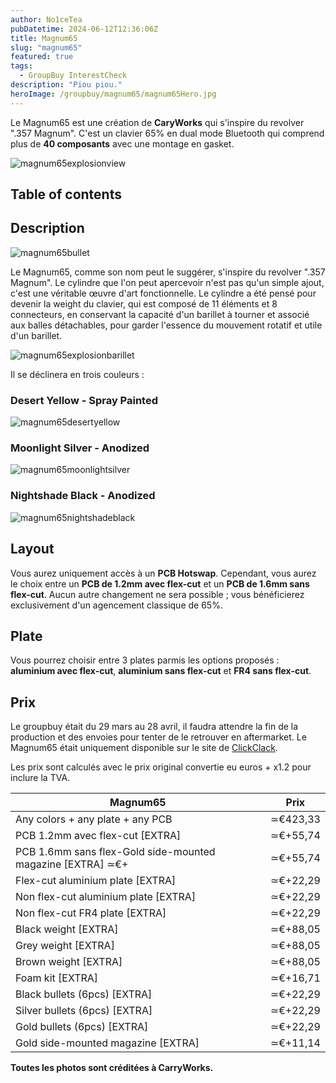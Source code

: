```yaml
---
author: No1ceTea
pubDatetime: 2024-06-12T12:36:06Z
title: Magnum65
slug: "magnum65"
featured: true
tags:
  - GroupBuy InterestCheck
description: "Piou piou."
heroImage: /groupbuy/magnum65/magnum65Hero.jpg
---
```


Le Magnum65 est une création de **CaryWorks** qui s'inspire du revolver ".357 Magnum". C'est un clavier 65% en dual mode Bluetooth qui comprend plus de **40 composants** avec une montage en gasket.

![magnum65explosionview](/groupbuy/magnum65/magnum65explosionview.jpg)

## Table of contents

## Description

![magnum65bullet](/groupbuy/magnum65/magnum65bullet.jpg)

Le Magnum65, comme son nom peut le suggérer, s'inspire du revolver ".357 Magnum". Le cylindre que l'on peut apercevoir n'est pas qu'un simple ajout, c'est une véritable œuvre d'art fonctionnelle. Le cylindre a été pensé pour devenir la weight du clavier, qui est composé de 11 éléments et 8 connecteurs, en conservant la capacité d'un barillet à tourner et associé aux balles détachables, pour garder l'essence du mouvement rotatif et utile d'un barillet.

![magnum65explosionbarillet](/groupbuy/magnum65/magnum65explosionbarillet.jpg)

Il se déclinera en trois couleurs :

### Desert Yellow - Spray Painted

![magnum65desertyellow](/groupbuy/magnum65/magnum65desertyellow.png)

### Moonlight Silver - Anodized

![magnum65moonlightsilver](/groupbuy/magnum65/magnum65moonlightsilver.png)

### Nightshade Black - Anodized

![magnum65nightshadeblack](/groupbuy/magnum65/magnum65nightshadeblack.jpg)

## Layout

Vous aurez uniquement accès à un **PCB Hotswap**. Cependant, vous aurez le choix entre un **PCB de 1.2mm avec flex-cut** et un **PCB de 1.6mm sans flex-cut**. Aucun autre changement ne sera possible ; vous bénéficierez exclusivement d'un agencement classique de 65%.

## Plate

Vous pourrez choisir entre 3 plates parmis les options proposés : **aluminium avec flex-cut**, **aluminium sans flex-cut** et **FR4 sans flex-cut**.

## Prix

Le groupbuy était du 29 mars au 28 avril, il faudra attendre la fin de la production et des envoies pour tenter de le retrouver en aftermarket. Le Magnum65 était uniquement disponible sur le site de [ClickClack](https://clickclack.io/products/group-buy-cary-works-magnum-65).

Les prix sont calculés avec le prix original convertie eu euros + x1.2 pour inclure la TVA.

| Magnum65                                                   | Prix    |
| ---------------------------------------------------------- | -------- |
| Any colors + any plate + any PCB                           | ≃€423,33 |
| PCB 1.2mm avec flex-cut [EXTRA]                            | ≃€+55,74 |
| PCB 1.6mm sans flex-Gold side-mounted magazine [EXTRA] ≃€+ | ≃€+55,74 |
| Flex-cut aluminium plate [EXTRA]                           | ≃€+22,29 |
| Non flex-cut aluminium plate [EXTRA]                       | ≃€+22,29 |
| Non flex-cut FR4 plate [EXTRA]                             | ≃€+22,29 |
| Black weight [EXTRA]                                       | ≃€+88,05 |
| Grey weight [EXTRA]                                        | ≃€+88,05 |
| Brown weight [EXTRA]                                       | ≃€+88,05 |
| Foam kit [EXTRA]                                           | ≃€+16,71 |
| Black bullets (6pcs) [EXTRA]                               | ≃€+22,29 |
| Silver bullets (6pcs) [EXTRA]                              | ≃€+22,29 |
| Gold bullets (6pcs) [EXTRA]                                | ≃€+22,29 |
| Gold side-mounted magazine [EXTRA]                         | ≃€+11,14 |

**Toutes les photos sont créditées à CarryWorks.**
